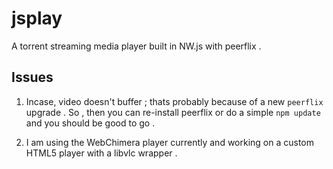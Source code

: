 # jsplay
A torrent streaming media player built in NW.js with peerflix .


## Issues

1. Incase, video doesn't buffer ; thats probably because of a new `peerflix` upgrade . So , then you can re-install peerflix or do a simple `npm update` and you should be good to go .

2. I am using the WebChimera player currently and working on a custom HTML5 player with a libvlc wrapper .


